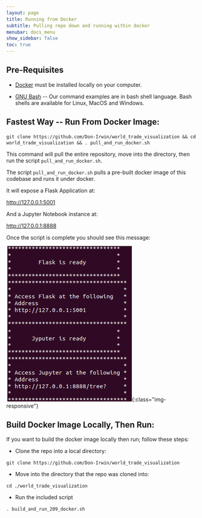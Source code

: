 ```yaml
---
layout: page
title: Running from Docker
subtitle: Pulling repo down and running within docker
menubar: docs_menu
show_sidebar: false
toc: true
---
```


## Pre-Requisites

* <a href="https://www.docker.com/" target="_blank">Docker</a> must be installed locally on your computer.

* <a href="https://www.gnu.org/software/bash/" target="_blank">GNU Bash</a> -- Our command examples are in bash shell language.  Bash shells are available for Linux, MacOS and Windows.

## Fastest Way -- Run From Docker Image:

```
git clone https://github.com/Don-Irwin/world_trade_visualization && cd world_trade_visualization && . pull_and_run_docker.sh
```

This command will pull the entire repository, move into the directory, then run the script `pull_and_run_docker.sh`.

The script `pull_and_run_docker.sh` pulls a pre-built docker image of this codebase and runs it under docker.

It will expose a Flask Application at:

http://127.0.0.1:5001

And a Jupyter Notebook instance at:

http://127.0.0.1:8888

Once the script is complete you should see this message:

![Complete Message](/docs/data-visualization/img/ready.png){:class="img-responsive"}


## Build Docker Image Locally, Then Run:

If you want to build the docker image locally then run; follow these steps:

* Clone the repo into a local directory:
```
git clone https://github.com/Don-Irwin/world_trade_visualization
```
* Move into the directory that the repo was cloned into:
```
cd ./world_trade_visualization
```
* Run the included script 
```
. build_and_run_209_docker.sh
```


